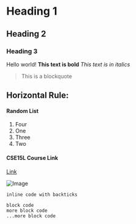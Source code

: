 # Heading 1
## Heading 2
### Heading 3

Hello world!
**This text is bold**
*This text is in italics*
> This is a blockquote

Horizontal Rule:
---

#### Random List
1. Four
2. One
3. Three
4. Two

#### CSE15L Course Link
[Link](https://canvas.ucsd.edu/courses/35489)

![Image](https://commonmark.org/help/images/favicon.png)

`inline code with backticks`

```
block code
more block code 
...more block code
```
